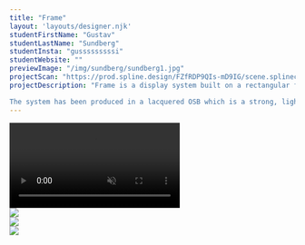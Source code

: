 ```yaml
---
title: "Frame"
layout: 'layouts/designer.njk'
studentFirstName: "Gustav"
studentLastName: "Sundberg"
studentInsta: "gusssssssssi"
studentWebsite: ""
previewImage: "/img/sundberg/sundberg1.jpg"
projectScan: "https://prod.spline.design/FZfRDP9QIs-mD9IG/scene.splinecode"
projectDescription: "Frame is a display system built on a rectangular frame with L-profile legs attaching to its corners. The size of the frame has been based on fitting a 24 inches screen inside of it. Integration of a screen adds many possibilities to enrich the displayed item through different media such as text, videos, sound, photography and animations.

The system has been produced in a lacquered OSB which is a strong, lightweight and cost efficient material. Overall, Frame offers flexibility as it can easily be enlarged by attaching multiple frames to each other. The assembly is fast and effortless as all parts connect with the same type of hexagon socket head cap screw."
---
```


  <div class="span-2">
    <video controls muted loop>
      <source src="/img/sundberg/Frame Rundgang_1.webm" type="video/webm">
    </video>
  </div>
  <div class="span-1">
    <img src="/img/sundberg/sundberg3.jpg">
  </div>
  <div class="span-1 caption">
    <img src="/img/sundberg/sundberg2.jpg">
  </div>
  <div class="span-2">
        <img src="/img/sundberg/sundberg1.jpg">
  </div>